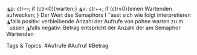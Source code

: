 ◮p: ctr––; if (ctr<0){warten;}
◮v: ctr++; if (ctr≤0){einen Wartenden aufwecken; }
Der Wert des Semaphors l ¨asst sich wie folgt interpretieren
◮falls positiv: verbleibende Anzahl der Aufrufe von pohne warten zu m ¨ussen
◮falls negativ: Betrag entspricht der Anzahl der am Semaphor Wartenden

   Tags & Topics:
   #Aufrufe
   #Aufruf
   #Betrag